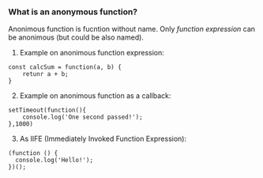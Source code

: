 ### What is an anonymous function?

Anonimous function is fucntion without name. Only *function expression* can be anonimous (but could be also named).
1. Example on anonimous function expression:
```
const calcSum = function(a, b) {
    retunr a + b;
}
```

2. Example on anonimous function as a callback:
```
setTimeout(function(){
    console.log('One second passed!');
},1000)
```

3. As IIFE (Immediately Invoked Function Expression):
```
(function () {
  console.log('Hello!');
})();
```
